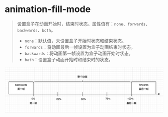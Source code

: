 # animation-fill-mode

> 设置盒子在动画开始时，结束时状态。属性值有：`none`、`forwards`、`backwards`、`both`。
>
> - `none`：默认值，未设置盒子开始时状态和结束状态。
> - `forwards`：将动画最后一帧设置为盒子动画结束时状态。
> - `backwards`：将动画第一帧设置为盒子动画开始时状态。
> - `bath`：设置盒子动画开始时和结束时的状态。

![animation-fill-mode](./assets/images/animation-fill-mode.webp)
